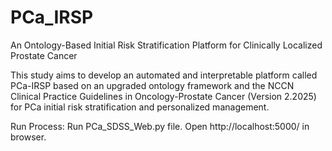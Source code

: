 # PCa_IRSP
An Ontology-Based Initial Risk Stratification Platform for Clinically Localized Prostate Cancer

This study aims to develop an automated and interpretable platform called PCa-IRSP based on an upgraded ontology framework and the NCCN Clinical Practice Guidelines in Oncology-Prostate Cancer (Version 2.2025) for PCa initial risk stratification and personalized management.


Run Process: Run PCa_SDSS_Web.py file. Open http://localhost:5000/ in browser.
